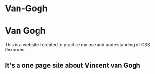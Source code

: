 # Van-Gogh
Van Gogh
===============

This is a website I created to practise my use and understanding of CSS flexboxes.

It's a one page site about Vincent van Gogh
-------------

